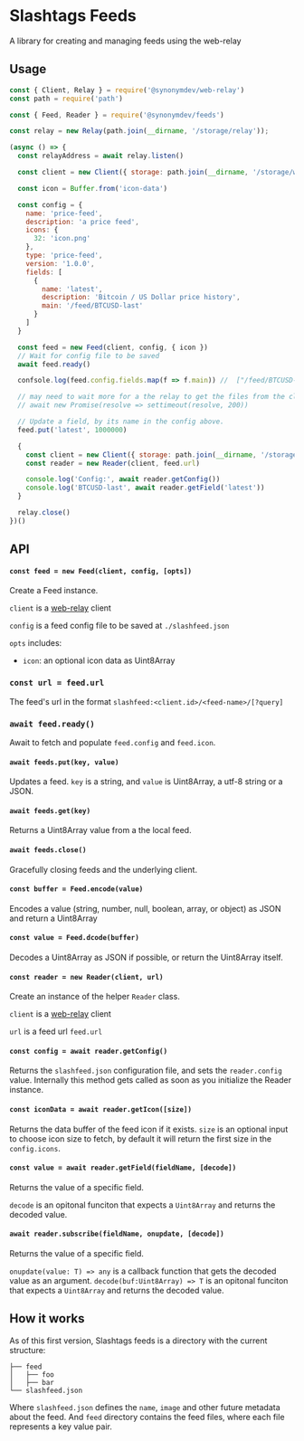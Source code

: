 # Slashtags Feeds

A library for creating and managing feeds using the web-relay

## Usage

```js
const { Client, Relay } = require('@synonymdev/web-relay')
const path = require('path')

const { Feed, Reader } = require('@synonymdev/feeds')

const relay = new Relay(path.join(__dirname, '/storage/relay'));

(async () => {
  const relayAddress = await relay.listen()

  const client = new Client({ storage: path.join(__dirname, '/storage/writer'), relay: relayAddress })

  const icon = Buffer.from('icon-data')

  const config = {
    name: 'price-feed',
    description: 'a price feed',
    icons: {
      32: 'icon.png'
    },
    type: 'price-feed',
    version: '1.0.0',
    fields: [
      {
        name: 'latest',
        description: 'Bitcoin / US Dollar price history',
        main: '/feed/BTCUSD-last'
      }
    ]
  }

  const feed = new Feed(client, config, { icon })
  // Wait for config file to be saved
  await feed.ready()

  confsole.log(feed.config.fields.map(f => f.main)) //  ["/feed/BTCUSD-last"]

  // may need to wait more for a the relay to get the files from the client in production.
  // await new Promise(resolve => settimeout(resolve, 200))

  // Update a field, by its name in the config above.
  feed.put('latest', 1000000)

  {
    const client = new Client({ storage: path.join(__dirname, '/storage/reader') })
    const reader = new Reader(client, feed.url)

    console.log('Config:', await reader.getConfig())
    console.log('BTCUSD-last', await reader.getField('latest'))
  }

  relay.close()
})()
```

## API

#### `const feed = new Feed(client, config, [opts])`

Create a Feed instance.

`client` is a [web-relay](https://github.com/slashtags/web-relay) client

`config` is a feed config file to be saved at `./slashfeed.json`

`opts` includes:

- `icon`: an optional icon data as Uint8Array

### `const url = feed.url`

The feed's url in the format `slashfeed:<client.id>/<feed-name>/[?query]`

### `await feed.ready()`

Await to fetch and populate `feed.config` and `feed.icon`.

#### `await feeds.put(key, value)`

Updates a feed. `key` is a string, and `value` is Uint8Array, a utf-8 string or a JSON.

#### `await feeds.get(key)`

Returns a Uint8Array value from a the local feed.

#### `await feeds.close()`

Gracefully closing feeds and the underlying client.

#### `const buffer = Feed.encode(value)`

Encodes a value (string, number, null, boolean, array, or object) as JSON and return a Uint8Array

#### `const value = Feed.dcode(buffer)`

Decodes a Uint8Array as JSON if possible, or return the Uint8Array itself.

#### `const reader = new Reader(client, url)`

Create an instance of the helper `Reader` class.

`client` is a [web-relay](https://github.com/slashtags/web-relay) client

`url` is a feed url `feed.url`

#### `const config = await reader.getConfig()`

Returns the `slashfeed.json` configuration file, and sets the `reader.config` value. Internally this method gets called as soon as you initialize the Reader instance.

#### `const iconData = await reader.getIcon([size])`

Returns the data buffer of the feed icon if it exists. `size` is an optional input to choose icon size to fetch, by default it will return the first size in the `config.icons`.

#### `const value = await reader.getField(fieldName, [decode])`

Returns the value of a specific field.

`decode` is an opitonal funciton that expects a `Uint8Array` and returns the decoded value.

#### `await reader.subscribe(fieldName, onupdate, [decode])`

Returns the value of a specific field.

`onupdate(value: T) => any` is a callback function that gets the decoded value as an argument.
`decode(buf:Uint8Array) => T` is an opitonal funciton that expects a `Uint8Array` and returns the decoded value.

## How it works

As of this first version, Slashtags feeds is a directory with the current structure:

```
├── feed
│   ├── foo
│   ├── bar
└── slashfeed.json
```

Where `slashfeed.json` defines the `name`, `image` and other future metadata about the feed.
And `feed` directory contains the feed files, where each file represents a key value pair.
